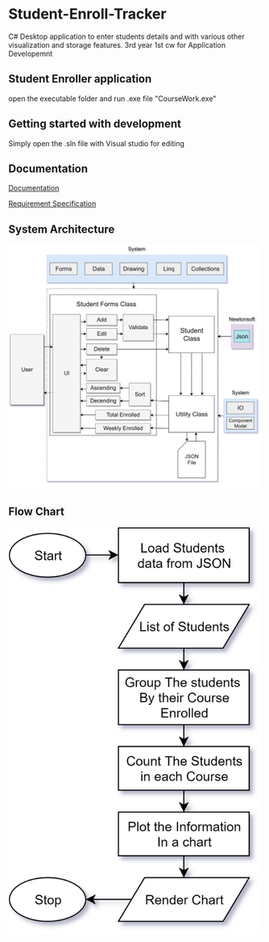 # Student-Enroll-Tracker
C# Desktop application to enter students details and with various other visualization and storage  features. 3rd year 1st cw for Application Developemnt


## Student Enroller application
open the executable folder and run .exe file "CourseWork.exe"


## Getting started with development

Simply open the .sln file with Visual studio for editing


## Documentation

[Documentation](https://github.com/ShresthaRajat/Student-Enroll-Tracker/blob/master/17030954%20Rajat%20Shrestha%20C%23%20A1.pdf)

[Requirement Specification](https://github.com/ShresthaRajat/Student-Enroll-Tracker/blob/master/Application%20Development%20Requirements.pdf)


## System Architecture
![System Architecture](https://github.com/ShresthaRajat/Student-Enroll-Tracker/blob/master/msic/arch.png)

## Flow Chart
![Flow Chart](https://github.com/ShresthaRajat/Student-Enroll-Tracker/blob/master/msic/Flowchart.png)
